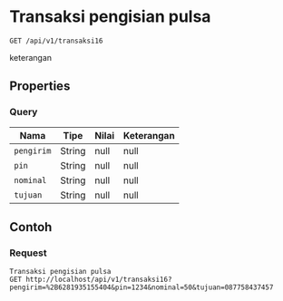 # Transaksi pengisian pulsa
```http
GET /api/v1/transaksi16
```
keterangan
## Properties
### Query
Nama | Tipe | Nilai | Keterangan
--- | --- | --- | ---
<code>pengirim</code> | String | null | null
<code>pin</code> | String | null | null
<code>nominal</code> | String | null | null
<code>tujuan</code> | String | null | null

## Contoh

### Request
```http
Transaksi pengisian pulsa
GET http://localhost/api/v1/transaksi16?pengirim=%2B6281935155404&pin=1234&nominal=50&tujuan=087758437457
```
